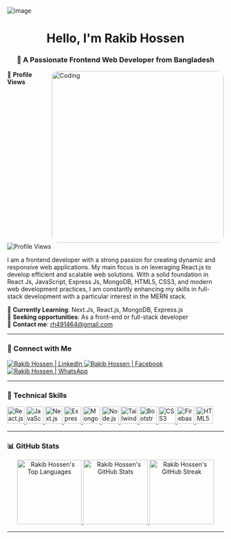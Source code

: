 ![image](https://i.ibb.co/Km0T9Rf/Front-end.png)
<h1 align="center">Hello, I'm Rakib Hossen</h1> 
<h3 align="center">🌟 A Passionate Frontend Web Developer from Bangladesh</h3>

<img align="right" alt="Coding" width="400" src="https://github.com/RakibHossen678/RakibHossen678/assets/149133972/2352e062-6e47-4107-a61e-8386eb2bf6e7" style="border-radius: 15px;"/>

👀 **Profile Views**

![Profile Views](https://komarev.com/ghpvc/?username=rakibhossen678&label=Profile%20Views&color=0e75b6&style=flat-square)

I am a frontend developer with a strong passion for creating dynamic and responsive web applications. My main focus is on leveraging React.js to develop efficient and scalable web solutions. With a solid foundation in React Js, JavaScript, Express Js, MongoDB, HTML5, CSS3, and modern web development practices, I am constantly enhancing my skills in full-stack development with a particular interest in the MERN stack.

🌱 **Currently Learning**: Next.Js, React.js, MongoDB, Express.js  
💼 **Seeking opportunities**: As a front-end or full-stack developer  
📧 **Contact me**: rh491464@gmail.com  

---

### 🤝 Connect with Me

<a href="https://www.linkedin.com/in/hossen-rakib/" target="_blank"> 
  <img src="https://img.shields.io/badge/LinkedIn-0A66C2?style=for-the-badge&logo=linkedin&logoColor=white" alt="Rakib Hossen | LinkedIn" /> 
</a>
<a href="https://www.facebook.com/profile.php?id=100056015882794" target="_blank"> 
  <img src="https://img.shields.io/badge/Facebook-1877F2?style=for-the-badge&logo=facebook&logoColor=white" alt="Rakib Hossen | Facebook" /> 
</a>
<a href="https://wa.me/01933796400" target="_blank"> 
  <img src="https://img.shields.io/badge/WhatsApp-25D366?style=for-the-badge&logo=whatsapp&logoColor=white" alt="Rakib Hossen | WhatsApp" /> 
</a>

---

### 🔧 Technical Skills

<p align="left">
   <a href="https://reactjs.org/" target="_blank" rel="noreferrer">
    <img src="https://img.icons8.com/plasticine/100/000000/react.png" alt="React.js" width="40" height="40"/>
  </a>
   <a href="https://developer.mozilla.org/en-US/docs/Web/JavaScript" target="_blank" rel="noreferrer">
    <img src="https://img.icons8.com/color/48/000000/javascript.png" alt="JavaScript" width="40" height="40"/>
  </a>
   <a href="https://nextjs.org/" target="_blank" rel="noreferrer">
    <img src="https://img.icons8.com/fluency/48/000000/nextjs.png" alt="Next.js" width="40" height="40"/>
  </a>
   <a href="https://expressjs.com" target="_blank" rel="noreferrer">
    <img src="https://img.icons8.com/ios/50/000000/express-js.png" alt="Express.js" width="40" height="40"/>
  </a>
   <a href="https://www.mongodb.com/" target="_blank" rel="noreferrer">
    <img src="https://img.icons8.com/color/48/000000/mongodb.png" alt="MongoDB" width="40" height="40"/>
  </a>
  <a href="https://nodejs.org" target="_blank" rel="noreferrer">
    <img src="https://img.icons8.com/color/48/000000/nodejs.png" alt="Node.js" width="40" height="40"/>
  </a>
  <a href="https://tailwindcss.com/" target="_blank" rel="noreferrer">
    <img src="https://img.icons8.com/color/48/000000/tailwindcss.png" alt="Tailwind CSS" width="40" height="40"/>
  </a>
  <a href="https://getbootstrap.com" target="_blank" rel="noreferrer">
    <img src="https://img.icons8.com/color/48/000000/bootstrap.png" alt="Bootstrap" width="40" height="40"/>
  </a>
  <a href="https://www.w3schools.com/css/" target="_blank" rel="noreferrer">
    <img src="https://img.icons8.com/color/48/000000/css3.png" alt="CSS3" width="40" height="40"/>
  </a> 
  <a href="https://firebase.google.com/" target="_blank" rel="noreferrer">
    <img src="https://img.icons8.com/color/48/000000/firebase.png" alt="Firebase" width="40" height="40"/>
  </a>
  <a href="https://www.w3.org/html/" target="_blank" rel="noreferrer">
    <img src="https://img.icons8.com/color/48/000000/html-5.png" alt="HTML5" width="40" height="40"/>
  </a>
</p>

---

### 📊 GitHub Stats

<div align="center">
  <a href="https://github.com/RakibHossen678">
    <img height="150em" src="https://github-readme-stats.vercel.app/api/top-langs?username=rakibhossen678&show_icons=true&theme=radical&locale=en&layout=compact&title_color=FF4500&text_color=FFFFFF" alt="Rakib Hossen's Top Languages" />
  </a>
  <a href="https://github.com/RakibHossen678">
    <img height="150em" src="https://github-readme-stats.vercel.app/api?username=rakibhossen678&show_icons=true&theme=radical&locale=en&title_color=FF4500&text_color=FFFFFF" alt="Rakib Hossen's GitHub Stats" />
  </a>
  <a href="https://github.com/RakibHossen678">
    <img height="150em" src="https://github-readme-streak-stats.herokuapp.com/?user=rakibhossen678&theme=radical&ring=FF4500&fire=FF4500&currStreakLabel=FFFFFF&sideLabels=FFFFFF" alt="Rakib Hossen's GitHub Streak" />
  </a>
</div>

---



